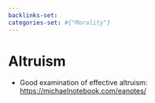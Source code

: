 ```yaml
---
backlinks-set: 
categories-set: #{"Morality"}
---
```

# Altruism

 - Good examination of effective altruism: https://michaelnotebook.com/eanotes/